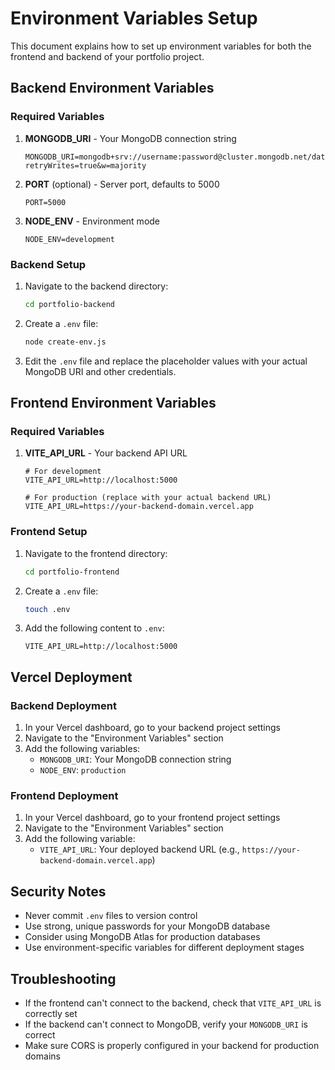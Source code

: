 # Environment Variables Setup

This document explains how to set up environment variables for both the frontend and backend of your portfolio project.

## Backend Environment Variables

### Required Variables

1. **MONGODB_URI** - Your MongoDB connection string
   ```
   MONGODB_URI=mongodb+srv://username:password@cluster.mongodb.net/database?retryWrites=true&w=majority
   ```

2. **PORT** (optional) - Server port, defaults to 5000
   ```
   PORT=5000
   ```

3. **NODE_ENV** - Environment mode
   ```
   NODE_ENV=development
   ```

### Backend Setup

1. Navigate to the backend directory:
   ```bash
   cd portfolio-backend
   ```

2. Create a `.env` file:
   ```bash
   node create-env.js
   ```

3. Edit the `.env` file and replace the placeholder values with your actual MongoDB URI and other credentials.

## Frontend Environment Variables

### Required Variables

1. **VITE_API_URL** - Your backend API URL
   ```
   # For development
   VITE_API_URL=http://localhost:5000
   
   # For production (replace with your actual backend URL)
   VITE_API_URL=https://your-backend-domain.vercel.app
   ```

### Frontend Setup

1. Navigate to the frontend directory:
   ```bash
   cd portfolio-frontend
   ```

2. Create a `.env` file:
   ```bash
   touch .env
   ```

3. Add the following content to `.env`:
   ```
   VITE_API_URL=http://localhost:5000
   ```

## Vercel Deployment

### Backend Deployment

1. In your Vercel dashboard, go to your backend project settings
2. Navigate to the "Environment Variables" section
3. Add the following variables:
   - `MONGODB_URI`: Your MongoDB connection string
   - `NODE_ENV`: `production`

### Frontend Deployment

1. In your Vercel dashboard, go to your frontend project settings
2. Navigate to the "Environment Variables" section
3. Add the following variable:
   - `VITE_API_URL`: Your deployed backend URL (e.g., `https://your-backend-domain.vercel.app`)

## Security Notes

- Never commit `.env` files to version control
- Use strong, unique passwords for your MongoDB database
- Consider using MongoDB Atlas for production databases
- Use environment-specific variables for different deployment stages

## Troubleshooting

- If the frontend can't connect to the backend, check that `VITE_API_URL` is correctly set
- If the backend can't connect to MongoDB, verify your `MONGODB_URI` is correct
- Make sure CORS is properly configured in your backend for production domains 